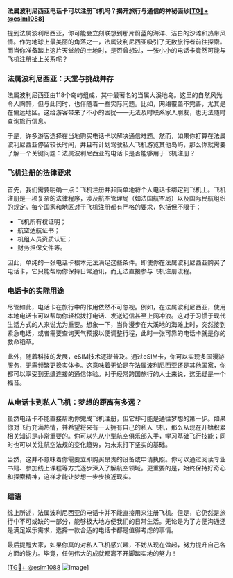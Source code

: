 **法属波利尼西亚电话卡可以注册飞机吗？揭开旅行与通信的神秘面纱[[TG💪+ @esim1088](https://t.me/s/esim1088)]**

提到法属波利尼西亚，你可能会立刻联想到那片蔚蓝的海洋、洁白的沙滩和热带风情。作为地球上最美丽的角落之一，法属波利尼西亚吸引了无数旅行者前往探索。而当你准备踏上这片天堂般的土地时，是否曾想过，一张小小的电话卡竟然可能与飞机注册扯上关系呢？

### 法属波利尼西亚：天堂与挑战并存

法属波利尼西亚由118个岛屿组成，其中最著名的当属大溪地岛。这里的自然风光令人陶醉，但与此同时，也伴随着一些实际问题。比如，网络覆盖不完善，尤其是在偏远地区。这给游客带来了不小的困扰——无法及时联系家人朋友，也无法随时查询旅行信息。

于是，许多游客选择在当地购买电话卡以解决通信难题。然而，如果你打算在法属波利尼西亚停留较长时间，并且有计划驾驶私人飞机游览其他岛屿，那么你就需要了解一个关键问题：法属波利尼西亚的电话卡是否能够用于飞机注册？

### 飞机注册的法律要求

首先，我们需要明确一点：飞机注册并非简单地将个人电话卡绑定到飞机上。飞机注册是一项复杂的法律程序，涉及航空管理局（如法国航空局）以及国际民航组织的规定。每个国家和地区对于飞机注册都有严格的要求，包括但不限于：

- 飞机所有权证明；
- 航空适航证书；
- 机组人员资质认证；
- 财务担保文件等。

因此，单纯的一张电话卡根本无法满足这些条件。即使你在法属波利尼西亚购买了电话卡，它只能帮助你保持日常通讯，而无法直接参与飞机注册流程。

### 电话卡的实际用途

尽管如此，电话卡在旅行中的作用依然不可忽视。例如，在法属波利尼西亚，使用本地电话卡可以帮助你轻松拨打电话、发送短信甚至上网冲浪。这对于习惯于现代生活方式的人来说尤为重要。想象一下，当你漫步在大溪地的海滩上时，突然接到紧急电话，或者需要查询天气预报以便调整行程，此时一张可靠的电话卡就是你的救命稻草。

此外，随着科技的发展，eSIM技术逐渐普及。通过eSIM卡，你可以实现多国漫游服务，无需频繁更换实体卡。这意味着无论是在法属波利尼西亚还是其他国家，你都可以享受到无缝连接的通信体验。对于经常跨国旅行的人士来说，这无疑是一个福音。

### 从电话卡到私人飞机：梦想的距离有多远？

虽然电话卡不能直接帮助你完成飞机注册，但它却可能是通往梦想的第一步。如果你对飞行充满热情，并希望将来有一天拥有自己的私人飞机，那么从现在开始积累相关知识是非常重要的。你可以先从小型航空俱乐部入手，学习基础飞行技能；同时也可以关注航空法规的变化趋势，为未来打下坚实的基础。

当然，这并不意味着你需要立即购买昂贵的设备或申请执照。你可以通过阅读专业书籍、参加线上课程等方式逐步深入了解航空领域。更重要的是，始终保持好奇心和探索精神，这样才能让梦想一步步接近现实。

### 结语

综上所述，法属波利尼西亚的电话卡并不能直接用来注册飞机。但是，它仍然是旅行中不可或缺的一部分，能够极大地方便我们的日常生活。无论是为了方便沟通还是满足娱乐需求，选择一款合适的电话卡都是值得考虑的事情。

最后提醒大家，如果你真的对私人飞机感兴趣，不妨从现在做起，努力提升自己各方面的能力。毕竟，任何伟大的成就都离不开脚踏实地的努力！

[[TG💪+ @esim1088](https://t.me/s/esim1088) ![Image](https://i.postimg.cc/4NQfJmqS/Snipaste-2025-05-13-00-14-12.png)]